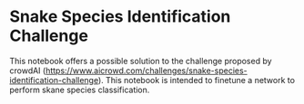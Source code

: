 # Snake Species Identification Challenge

This notebook offers a possible solution to the challenge proposed by crowdAI (https://www.aicrowd.com/challenges/snake-species-identification-challenge). This notebook is intended to finetune a network to perform skane species classification.

